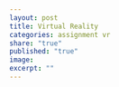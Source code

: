 ```yaml
---
layout: post
title: Virtual Reality
categories: assignment vr
share: "true"
published: "true"
image:
excerpt: ""
---
```

